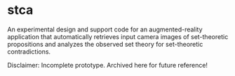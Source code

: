 # stca
An experimental design and support code for an augmented-reality application that automatically retrieves input camera images of set-theoretic propositions and analyzes the observed set theory for set-theoretic contradictions.

Disclaimer: Incomplete prototype. Archived here for future reference!
